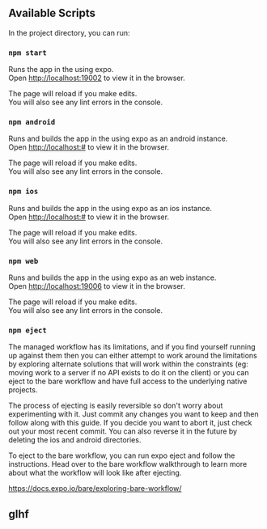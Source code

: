 ## Available Scripts

In the project directory, you can run:

### `npm start`

Runs the app in the using expo.<br />
Open [http://localhost:19002](http://localhost:19002) to view it in the browser.

The page will reload if you make edits.<br />
You will also see any lint errors in the console.

### `npm android`

Runs and builds the app in the using expo as an android instance.<br />
Open [http://localhost:#](http://localhost:#) to view it in the browser.

The page will reload if you make edits.<br />
You will also see any lint errors in the console.

### `npm ios`

Runs and builds the app in the using expo as an ios instance.<br />
Open [http://localhost:#](http://localhost:#) to view it in the browser.

The page will reload if you make edits.<br />
You will also see any lint errors in the console.

### `npm web`

Runs and builds the app in the using expo as an web instance.<br />
Open [http://localhost:19006](http://localhost:19006) to view it in the browser.

The page will reload if you make edits.<br />
You will also see any lint errors in the console.

### `npm eject`

The managed workflow has its limitations, and if you find yourself running up against them then you can either attempt to work around the limitations by exploring alternate solutions that will work within the constraints (eg: moving work to a server if no API exists to do it on the client) or you can eject to the bare workflow and have full access to the underlying native projects.<br />

The process of ejecting is easily reversible so don't worry about experimenting with it. Just commit any changes you want to keep and then follow along with this guide. If you decide you want to abort it, just check out your most recent commit. You can also reverse it in the future by deleting the ios and android directories.<br />

To eject to the bare workflow, you can run expo eject and follow the instructions. Head over to the bare workflow walkthrough to learn more about what the workflow will look like after ejecting.<br />

<a>https://docs.expo.io/bare/exploring-bare-workflow/</a><br />

## glhf
